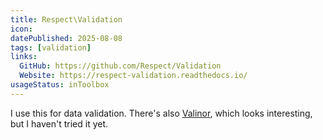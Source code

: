 ```yaml
---
title: Respect\Validation
icon:
datePublished: 2025-08-08
tags: [validation]
links:
  GitHub: https://github.com/Respect/Validation
  Website: https://respect-validation.readthedocs.io/
usageStatus: inToolbox
---
```


I use this for data validation. There's also [Valinor](https://valinor.cuyz.io/), which looks interesting, but I haven't tried it yet.
